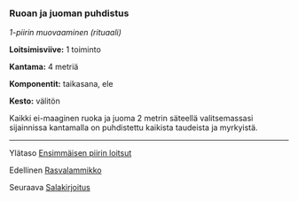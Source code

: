 ### Ruoan ja juoman puhdistus

*1-piirin muovaaminen (rituaali)*

**Loitsimisviive:** 1 toiminto

**Kantama:** 4 metriä

**Komponentit:** taikasana, ele

**Kesto:** välitön

Kaikki ei-maaginen ruoka ja juoma 2 metrin säteellä valitsemassasi
sijainnissa kantamalla on puhdistettu kaikista taudeista ja
myrkyistä.

----

Ylätaso [Ensimmäisen piirin loitsut](1.piirin_loitsut.md)

Edellinen [Rasvalammikko](Rasvalammikko.md)

Seuraava [Salakirjoitus](Salakirjoitus.md)